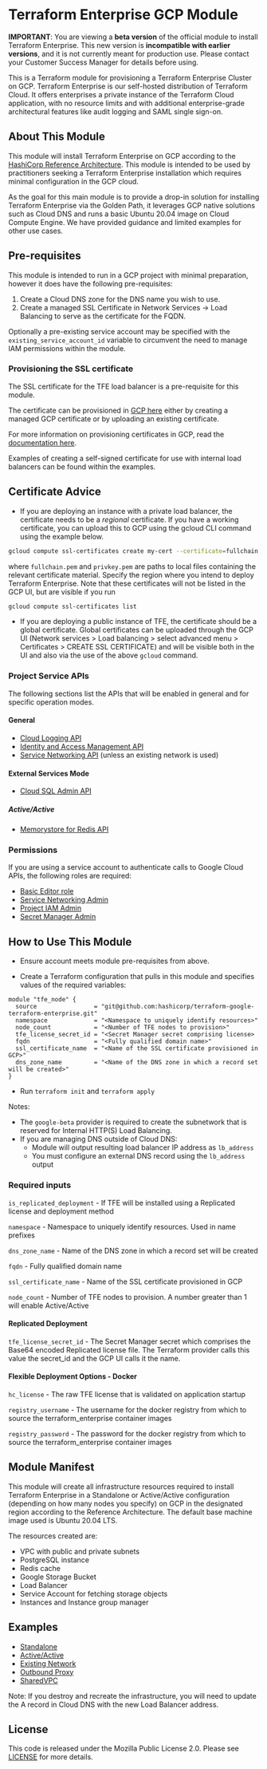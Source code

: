 # Terraform Enterprise GCP Module

**IMPORTANT**: You are viewing a **beta version** of the official
module to install Terraform Enterprise. This new version is
**incompatible with earlier versions**, and it is not currently meant
for production use. Please contact your Customer Success Manager for
details before using.

This is a Terraform module for provisioning a Terraform Enterprise Cluster on GCP. Terraform Enterprise is our self-hosted distribution of Terraform Cloud. It offers enterprises a private instance of the Terraform Cloud application, with no resource limits and with additional enterprise-grade architectural features like audit logging and SAML single sign-on.

## About This Module

This module will install Terraform Enterprise on GCP according to the [HashiCorp Reference Architecture](https://www.terraform.io/docs/enterprise/before-installing/reference-architecture/gcp.html). This module is intended to be used by practitioners seeking a Terraform Enterprise installation which requires minimal configuration in the GCP cloud.

As the goal for this main module is to provide a drop-in solution for installing Terraform Enterprise via the Golden Path, it leverages GCP native solutions such as Cloud DNS and runs a basic Ubuntu 20.04 image on Cloud Compute Engine. We have provided guidance and limited examples for other use cases.

## Pre-requisites

This module is intended to run in a GCP project with minimal preparation, however it does have the following pre-requisites:

1. Create a Cloud DNS zone for the DNS name you wish to use.
2. Create a managed SSL Certificate in Network Services -> Load Balancing to serve as the certificate for the FQDN.

Optionally a pre-existing service account may be specified with the `existing_service_account_id` variable to circumvent the need to manage IAM permissions within the module.

### Provisioning the SSL certificate

The SSL certificate for the TFE load balancer is a pre-requisite for this module.

The certificate can be provisioned in [GCP here](https://console.cloud.google.com/net-services/loadbalancing/advanced/sslCertificates/list) either by creating a managed GCP certificate or by uploading an existing certificate.

For more information on provisioning certificates in GCP, read the [documentation here](https://cloud.google.com/load-balancing/docs/ssl-certificates/google-managed-certs).

Examples of creating a self-signed certificate for use with internal load balancers can be found within the examples.

## Certificate Advice

- If you are deploying an instance with a private load balancer, the certificate needs to be a *regional* certificate. If you have a working certificate, you can upload this to GCP using the gcloud CLI command using the example below.

```bash
gcloud compute ssl-certificates create my-cert --certificate=fullchain.pem --private-key=privkey.pem --region=us-central1
```
where `fullchain.pem` and `privkey.pem` are paths to local files containing the relevant certificate material. Specify the region where you intend to deploy Terraform Enterprise. Note that these certificates will not be listed in the GCP UI, but are visible if you run
```bash
gcloud compute ssl-certificates list
```

- If you are deploying a public instance of TFE, the certificate should be a global certificate.  Global certificates can be uploaded through the GCP UI (Network services > Load balancing > select advanced menu > Certificates > CREATE SSL CERTIFICATE) and will be visible both in the UI and also via the use of the above `gcloud` command.

### Project Service APIs

The following sections list the APIs that will be enabled in general
and for specific operation modes.

#### General

- [Cloud Logging API](https://cloud.google.com/logging/docs/reference/v2/rest)
- [Identity and Access Management API](https://cloud.google.com/iam/docs/reference/rest)
- [Service Networking API](https://cloud.google.com/service-infrastructure/docs/service-networking/reference/rest)
  (unless an existing network is used)

#### External Services Mode

- [Cloud SQL Admin API](https://cloud.google.com/sql/docs/sqlserver/admin-api/rest)

##### Active/Active

- [Memorystore for Redis API](https://cloud.google.com/memorystore/docs/redis/reference/rest)

### Permissions

If you are using a service account to authenticate calls to Google
Cloud APIs, the following roles are required:

- [Basic Editor role](https://cloud.google.com/iam/docs/understanding-roles#basic-definitions)
- [Service Networking Admin](https://cloud.google.com/iam/docs/understanding-roles#service-networking-roles)
- [Project IAM Admin](https://cloud.google.com/iam/docs/understanding-roles#resource-manager-roles)
- [Secret Manager Admin](https://cloud.google.com/iam/docs/understanding-roles#secret-manager-roles)

## How to Use This Module

- Ensure account meets module pre-requisites from above.

- Create a Terraform configuration that pulls in this module and specifies values
  of the required variables:

```hcl
module "tfe_node" {
  source                = "git@github.com:hashicorp/terraform-google-terraform-enterprise.git"
  namespace             = "<Namespace to uniquely identify resources>"
  node_count            = "<Number of TFE nodes to provision>"
  tfe_license_secret_id = "<Secret Manager secret comprising license>
  fqdn                  = "<Fully qualified domain name>"
  ssl_certificate_name  = "<Name of the SSL certificate provisioned in GCP>"
  dns_zone_name         = "<Name of the DNS zone in which a record set will be created>"
}
```

- Run `terraform init` and `terraform apply`

Notes:

- The `google-beta` provider is required to create the subnetwork that is reserved for Internal HTTP(S) Load Balancing.
- If you are managing DNS outside of Cloud DNS:
  - Module will output resulting load balancer IP address as `lb_address`
  - You must configure an external DNS record using the `lb_address` output

### Required inputs

`is_replicated_deployment` - If TFE will be installed using a Replicated license and deployment method

`namespace` - Namespace to uniquely identify resources. Used in name prefixes

`dns_zone_name` - Name of the DNS zone in which a record set will be created

`fqdn` - Fully qualified domain name

`ssl_certificate_name` - Name of the SSL certificate provisioned in GCP

`node_count` - Number of TFE nodes to provision. A number greater than 1 will enable Active/Active

#### Replicated Deployment

`tfe_license_secret_id` - The Secret Manager secret which comprises the
Base64 encoded Replicated license file. The Terraform provider calls
this value the secret_id and the GCP UI calls it the name.

#### Flexible Deployment Options - Docker

`hc_license` - The raw TFE license that is validated on application startup

`registry_username` -  The username for the docker registry from which to source the terraform_enterprise container images

`registry_password` - The password for the docker registry from which to source the terraform_enterprise container images

## Module Manifest

This module will create all infrastructure resources required to install Terraform Enterprise in a Standalone or Active/Active configuration (depending on how many nodes you specify) on GCP in the designated region according to the Reference Architecture. The default base machine image used is Ubuntu 20.04 LTS.

The resources created are:

- VPC with public and private subnets
- PostgreSQL instance
- Redis cache
- Google Storage Bucket
- Load Balancer
- Service Account for fetching storage objects
- Instances and Instance group manager

## Examples

- [Standalone](./examples/standalone)
- [Active/Active](./examples/active-active)
- [Existing Network](./examples/existing-network)
- [Outbound Proxy](./examples/proxy)
- [SharedVPC](./examples/shared-vpc)

Note: If you destroy and recreate the infrastructure, you will need to update the A record in Cloud DNS with the new Load Balancer address.

## License

This code is released under the Mozilla Public License 2.0. Please see [LICENSE](https://github.com/hashicorp/terraform-google-terraform-enterprise/blob/main/LICENSE)
for more details.
